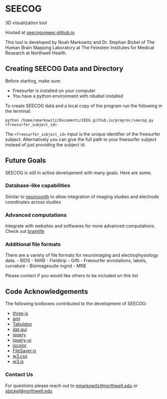 # SEECOG
3D visualization tool

Hosted at [seecogviewer.github.io](seecogviewer.github.io)

This tool is developed by Noah Markowitz and Dr. Stephan Bickel of The Human Brain Mapping Laboratory at The Feinstein Institutes for Medical Research at Northwell Health.  

## Creating SEECOG Data and Directory

Before starting, make sure:
* Freesurfer is installed on your computer
* You have a python environment with nibabel installed

To create SEECOG data and a local copy of the program run the following in the terminal:

```
python /home/nmarkowitz/Documents/IEEG.github.io/preproc/seecog.py <freesurfer_subject_id>
```

The `<freesurfer_subject_id>` input is the unique identifier of the freesurfer subject. Alternatively you can give the full path to your freesurfer subject instead of just providing the subject id.

## Future Goals

SEECOG is still in active development with many goals. Here are some.

### Database-like capabilities

Similar to [neurosynth](https://neurosynth.org/) to allow integration of imaging studies and electrode coordinates across studies

### Advanced computations

Integrate with websites and softwares for more advanced computations. Check out [brainlife](https://brainlife.io/)

### Additional file formats
There are a variety of file formats for neuroimaging and electrophysiology data. 
    - BIDS
    - NWB
    - Fieldtrip
    - Gifti
    - Freesurfer annotations, labels, curvature
    - Bioimagesuite mgrid
    - MNE

Please contact if you would like others to be included on this list

## Code Acknowledgements

The following toolboxes contributed to the development of SEECOG:

* [three.js](https://threejs.org/)
* [ami](https://github.com/FNNDSC/ami)
* [Tabulator](http://tabulator.info/)
* [dat.gui](https://github.com/dataarts/dat.gui)
* [jquery](https://jquery.com/)
* [jquery-ui](https://jqueryui.com/)
* [jscolor](https://jscolor.com/)
* [FileSaver.js](https://github.com/eligrey/FileSaver.js/)
* [w3.css](https://www.w3schools.com/w3css/w3css_downloads.asp)
* [w3.js](https://www.w3schools.com/w3js/)

### Contact Us

For questions please reach out to nmarkowitz@northwell.edu or sbickel@northwell.edu
